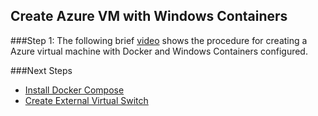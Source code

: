 ## Create Azure VM with Windows Containers

###Step 1:
The following brief [video](/videos/CreateVMwithContainers.mp4) shows the procedure for creating a Azure virtual machine with Docker and Windows Containers configured.

###Next Steps
- [Install Docker Compose]()
- [Create External Virtual Switch]()



